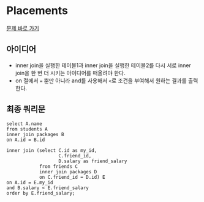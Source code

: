 # Placements

[문제 바로 가기](https://www.hackerrank.com/challenges/placements/problem)

## 아이디어

- inner join을 실행한 테이블1과 inner join을 실행한 테이블2를 다시 서로 inner join을 한 번 더 시키는 아이디어를 떠올려야 한다.
- on 절에서 `=` 뿐만 아니라 and를 사용해서 `<`로 조건을 부여해서 원하는 결과를 출력한다.

## 최종 쿼리문

```mysql
select A.name
from students A
inner join packages B
on A.id = B.id

inner join (select C.id as my_id,
				   C.friend_id,
                   D.salary as friend_salary
			from friends C
            inner join packages D
            on C.friend_id = D.id) E
on A.id = E.my_id
and B.salary < E.friend_salary
order by E.friend_salary;
```